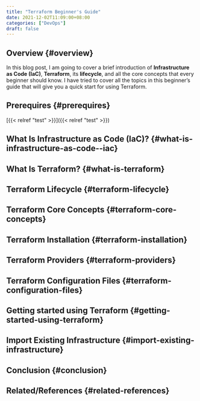 ```yaml
---
title: "Terraform Beginner's Guide"
date: 2021-12-02T11:09:00+08:00
categories: ["DevOps"]
draft: false
---
```


## Overview {#overview}

In this blog post, I am going to cover a brief introduction of **Infrastructure as Code (IaC)**, **Terraform**, its **lifecycle**, and all the core concepts that every beginner should know. I have tried to cover all the topics in this beginner’s guide that will give you a quick start for using Terraform.


## Prerequires {#prerequires}

[{{< relref "test" >}}]({{< relref "test" >}})


## What Is Infrastructure as Code (IaC)? {#what-is-infrastructure-as-code--iac}


## What Is Terraform? {#what-is-terraform}


## Terraform Lifecycle {#terraform-lifecycle}


## Terraform Core Concepts {#terraform-core-concepts}


## Terraform Installation {#terraform-installation}


## Terraform Providers {#terraform-providers}


## Terraform Configuration Files {#terraform-configuration-files}


## Getting started using Terraform {#getting-started-using-terraform}


## Import Existing Infrastructure {#import-existing-infrastructure}


## Conclusion {#conclusion}


## Related/References {#related-references}
